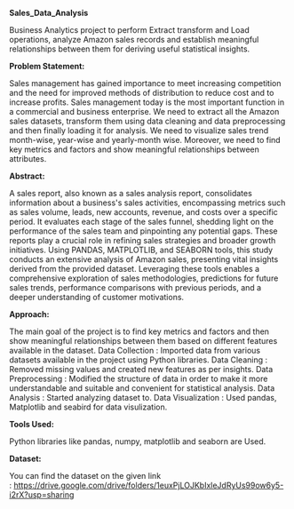 **Sales_Data_Analysis**

Business Analytics project to perform Extract transform and Load operations, analyze Amazon sales records and establish meaningful relationships between them for deriving useful statistical insights.

**Problem Statement:**

Sales management has gained importance to meet increasing competition and the need for improved methods of distribution to reduce cost and to increase profits. Sales management today is the most important function in a commercial and business enterprise. We need to extract all the Amazon sales datasets, transform them using data cleaning and data preprocessing and then finally loading it for analysis. We need to visualize sales trend month-wise, year-wise and yearly-month wise. Moreover, we need to find key metrics and factors and show meaningful relationships between attributes.

**Abstract:**

A sales report, also known as a sales analysis report, consolidates information about a business's sales activities, encompassing metrics such as sales volume, leads, new accounts, revenue, and costs over a specific period. It evaluates each stage of the sales funnel, shedding light on the performance of the sales team and pinpointing any potential gaps. These reports play a crucial role in refining sales strategies and broader growth initiatives. Using PANDAS, MATPLOTLIB, and SEABORN tools, this study conducts an extensive analysis of Amazon sales, presenting vital insights derived from the provided dataset. Leveraging these tools enables a comprehensive exploration of sales methodologies, predictions for future sales trends, performance comparisons with previous periods, and a deeper understanding of customer motivations.

**Approach:**

The main goal of the project is to find key metrics and factors and then show meaningful relationships between them based on different features available in the dataset.
Data Collection : Imported data from various datasets available in the project using Python libraries.
Data Cleaning : Removed missing values and created new features as per insights.
Data Preprocessing : Modified the structure of data in order to make it more understandable and suitable and convenient for statistical analysis.
Data Analysis : Started analyzing dataset to.
Data Visualization : Used pandas, Matplotlib and seabird for data visulization.

**Tools Used:**

Python libraries like pandas, numpy, matplotlib and seaborn are Used.

**Dataset:**

You can find the dataset on the given link : https://drive.google.com/drive/folders/1euxPjLOJKbIxleJdRyUs99ow6y5-i2rX?usp=sharing

